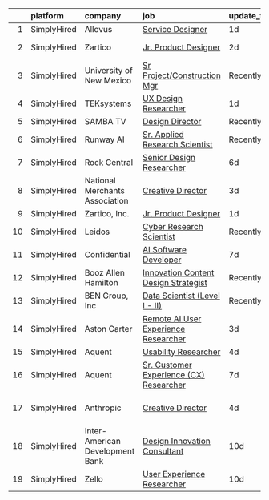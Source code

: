 

|    | platform    | company                         | job                                                                                                                                                   | update_time   | location           |
|---:|:------------|:--------------------------------|:------------------------------------------------------------------------------------------------------------------------------------------------------|:--------------|:-------------------|
|  1 | SimplyHired | Allovus                         | [Service Designer](https://www.simplyhired.com/job/xmGDtMrq2eGV6kJz-CuEnAQ3aNGWRAH6QYpWu34Yt6mp-gUuvqLwfg?q=generative+design)                        | 1d            | Remote             |
|  2 | SimplyHired | Zartico                         | [Jr. Product Designer](https://www.simplyhired.com/job/nmMctxanMZHASwHPAKbEf_z0drYGRsWEo6gpCA-NYuoi-XzTB8SGfg?q=generative+design)                    | 2d            | Salt Lake City, UT |
|  3 | SimplyHired | University of New Mexico        | [Sr Project/Construction Mgr](https://www.simplyhired.com/job/DUMemEY-0vwvRVfD3p2FflaFAxYDNrTY4al2nAf1en5dvvntYGe7EQ?q=generative+design)             | Recently      | Albuquerque, NM    |
|  4 | SimplyHired | TEKsystems                      | [UX Design Researcher](https://www.simplyhired.com/job/Q_LvJaaOAm3f6ovYG3aqqg-RUqV8IVAPN_df9m54uXqYDe-r1Rg00w?q=generative+design)                    | 1d            | Deerfield, IL      |
|  5 | SimplyHired | SAMBA TV                        | [Design Director](https://www.simplyhired.com/job/fcMnfv4_0px0dLoNiheQ5pAsAXYMJyJhNumxY_ThTF3D02gjk1CzUA?q=generative+design)                         | Recently      | Remote             |
|  6 | SimplyHired | Runway AI                       | [Sr. Applied Research Scientist](https://www.simplyhired.com/job/QJIyeSnAdk_J2V7YtHgWH-0r3thnGAttzhBLFB-1tdlN3QoX4cNWeg?q=generative+design)          | Recently      | Remote             |
|  7 | SimplyHired | Rock Central                    | [Senior Design Researcher](https://www.simplyhired.com/job/zHglIPqFRSypMVmQFuHYgPunndG08qw6vDQ4FPssMaDlwQZXTYvkXA?q=generative+design)                | 6d            | Detroit, MI        |
|  8 | SimplyHired | National Merchants Association  | [Creative Director](https://www.simplyhired.com/job/tqEzdAQ-O19yk80GAjtmxnulWiTw4HkrydwXHSCQ6KXFehcQVC_mMA?q=generative+design)                       | 3d            | Las Vegas, NV      |
|  9 | SimplyHired | Zartico, Inc.                   | [Jr. Product Designer](https://www.simplyhired.com/job/byCScqn5G7-NVkXRvKOpDapQuNcpNdowQaqrvpPDJ1KRX-zHWDYEZA?q=generative+design)                    | 1d            | Remote             |
| 10 | SimplyHired | Leidos                          | [Cyber Research Scientist](https://www.simplyhired.com/job/gNTZCICydQ08l3Cn57y28ZeEV5eMMjCaW7KocJZxkldixmKID9SCMg?q=generative+design)                | Recently      | Remote             |
| 11 | SimplyHired | Confidential                    | [AI Software Developer](https://www.simplyhired.com/job/cYPM25UzoPCk6DYowH2pLx8gwy4BGla42bHgN59zeiqXqksl0vB6xg?q=generative+design)                   | 7d            | Dallas, TX         |
| 12 | SimplyHired | Booz Allen Hamilton             | [Innovation Content Design Strategist](https://www.simplyhired.com/job/A_KIko8rtDhDTW9OJtq3LroX0oep05k_H6-_ON2mt_m9nD70Snmcvg?q=generative+design)    | Recently      | Arlington, VA      |
| 13 | SimplyHired | BEN Group, Inc                  | [Data Scientist (Level I - II)](https://www.simplyhired.com/job/wPxJhjNcRPJz-AfHCSQStSs-wdo6nG-bWPbzdrDJM7zH8fMnaA3jsw?q=generative+design)           | Recently      | Provo, UT          |
| 14 | SimplyHired | Aston Carter                    | [Remote AI User Experience Researcher](https://www.simplyhired.com/job/xb96ClP2EAdjpedhpvTCtpcw6lHcAUIGtWaov0IixhSVYS4jnER2jw?q=generative+design)    | 3d            | Bellevue, WA       |
| 15 | SimplyHired | Aquent                          | [Usability Researcher](https://www.simplyhired.com/job/28cK6uPqNRwkoej9ZdnVCVUI65x8O7e_Rq2XwoSKm28kJ7PMVoVrxw?q=generative+design)                    | 4d            | Remote             |
| 16 | SimplyHired | Aquent                          | [Sr. Customer Experience (CX) Researcher](https://www.simplyhired.com/job/NV6tXqGFxAcRlx7pKSUJVJSunxMPwZzXpSNDid-_ZUu2_NIQDRNtbA?q=generative+design) | 7d            | Houston, IN        |
| 17 | SimplyHired | Anthropic                       | [Creative Director](https://www.simplyhired.com/job/EP7F5lUM9IP20SeDD0GA19l3ZKdjq2DqRDx5Y3TUqcb4eOuHUnZV0w?q=generative+design)                       | 4d            | San Francisco, CA  |
| 18 | SimplyHired | Inter-American Development Bank | [Design Innovation Consultant](https://www.simplyhired.com/job/7t0G7NbIjcHF1VtSKXzK0wSWG0QaOnay_4EbSGzbm1skqmjAYoaT1A?q=generative+design)            | 10d           | Washington, DC     |
| 19 | SimplyHired | Zello                           | [User Experience Researcher](https://www.simplyhired.com/job/QnGOqejQMKWh5e6CNycSMKFCWnv-yZ-tLzNkC04ceJl4apZYY4rtvQ?q=generative+design)              | 10d           | Austin, TX         |